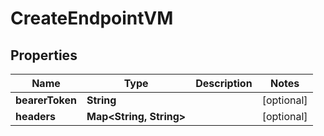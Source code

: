 

# CreateEndpointVM


## Properties

| Name | Type | Description | Notes |
|------------ | ------------- | ------------- | -------------|
|**bearerToken** | **String** |  |  [optional] |
|**headers** | **Map&lt;String, String&gt;** |  |  [optional] |




